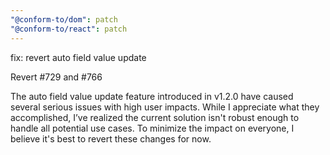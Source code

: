 ```yaml
---
"@conform-to/dom": patch
"@conform-to/react": patch
---
```


fix: revert auto field value update

Revert #729 and #766

The auto field value update feature introduced in v1.2.0 have caused several serious issues with high user impacts. While I appreciate what they accomplished, I’ve realized the current solution isn't robust enough to handle all potential use cases. To minimize the impact on everyone, I believe it's best to revert these changes for now.
